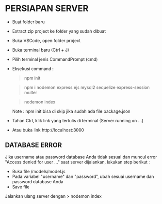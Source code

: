 # PERSIAPAN SERVER
- Buat folder baru
- Extract zip project ke folder yang sudah dibuat
- Buka VSCode, open folder project
- Buka terminal baru (Ctrl + J)
- Pilih terminal jenis CommandPrompt (cmd)
- Eksekusi command :
  > npm init

  > npm i nodemon express ejs mysql2 sequelize express-session multer

  > nodemon index

  Note : npm init bisa di skip jika sudah ada file package.json
- Tahan Ctrl, klik link yang tertulis di terminal (Server running on ...)
- Atau buka link http://localhost:3000

## DATABASE ERROR
Jika username atau password database Anda tidak sesuai dan muncul error "Access denied for user ..." saat server dijalankan, lakukan step berikut :
  - Buka file /models/model.js
  - Pada variabel "username" dan "password", ubah sesuai username dan password database Anda
  - Save file

Jalankan ulang server dengan 
    > nodemon index
